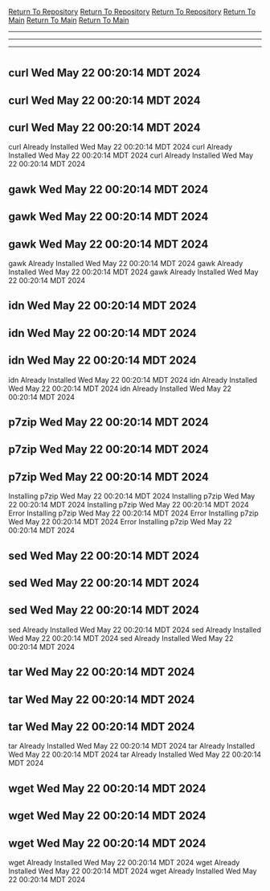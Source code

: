 [Return To Repository](https://github.com/DigitalWarrior/piholeparser/)
[Return To Repository](https://github.com/DigitalWarrior/piholeparser/)
[Return To Repository](https://github.com/DigitalWarrior/piholeparser/)
[Return To Main](https://github.com/DigitalWarrior/piholeparser/blob/master/RecentRunLogs/Mainlog.md)
[Return To Main](https://github.com/DigitalWarrior/piholeparser/blob/master/RecentRunLogs/Mainlog.md)
[Return To Main](https://github.com/DigitalWarrior/piholeparser/blob/master/RecentRunLogs/Mainlog.md)
____________________________________
____________________________________
____________________________________
# 
# 
# 
## curl Wed May 22 00:20:14 MDT 2024
## curl Wed May 22 00:20:14 MDT 2024
## curl Wed May 22 00:20:14 MDT 2024
curl Already Installed Wed May 22 00:20:14 MDT 2024
curl Already Installed Wed May 22 00:20:14 MDT 2024
curl Already Installed Wed May 22 00:20:14 MDT 2024
## gawk Wed May 22 00:20:14 MDT 2024
## gawk Wed May 22 00:20:14 MDT 2024
## gawk Wed May 22 00:20:14 MDT 2024
gawk Already Installed Wed May 22 00:20:14 MDT 2024
gawk Already Installed Wed May 22 00:20:14 MDT 2024
gawk Already Installed Wed May 22 00:20:14 MDT 2024
## idn Wed May 22 00:20:14 MDT 2024
## idn Wed May 22 00:20:14 MDT 2024
## idn Wed May 22 00:20:14 MDT 2024
idn Already Installed Wed May 22 00:20:14 MDT 2024
idn Already Installed Wed May 22 00:20:14 MDT 2024
idn Already Installed Wed May 22 00:20:14 MDT 2024
## p7zip Wed May 22 00:20:14 MDT 2024
## p7zip Wed May 22 00:20:14 MDT 2024
## p7zip Wed May 22 00:20:14 MDT 2024
Installing p7zip Wed May 22 00:20:14 MDT 2024
Installing p7zip Wed May 22 00:20:14 MDT 2024
Installing p7zip Wed May 22 00:20:14 MDT 2024
Error Installing p7zip Wed May 22 00:20:14 MDT 2024
Error Installing p7zip Wed May 22 00:20:14 MDT 2024
Error Installing p7zip Wed May 22 00:20:14 MDT 2024
## sed Wed May 22 00:20:14 MDT 2024
## sed Wed May 22 00:20:14 MDT 2024
## sed Wed May 22 00:20:14 MDT 2024
sed Already Installed Wed May 22 00:20:14 MDT 2024
sed Already Installed Wed May 22 00:20:14 MDT 2024
sed Already Installed Wed May 22 00:20:14 MDT 2024
## tar Wed May 22 00:20:14 MDT 2024
## tar Wed May 22 00:20:14 MDT 2024
## tar Wed May 22 00:20:14 MDT 2024
tar Already Installed Wed May 22 00:20:14 MDT 2024
tar Already Installed Wed May 22 00:20:14 MDT 2024
tar Already Installed Wed May 22 00:20:14 MDT 2024
## wget Wed May 22 00:20:14 MDT 2024
## wget Wed May 22 00:20:14 MDT 2024
## wget Wed May 22 00:20:14 MDT 2024
wget Already Installed Wed May 22 00:20:14 MDT 2024
wget Already Installed Wed May 22 00:20:14 MDT 2024
wget Already Installed Wed May 22 00:20:14 MDT 2024
